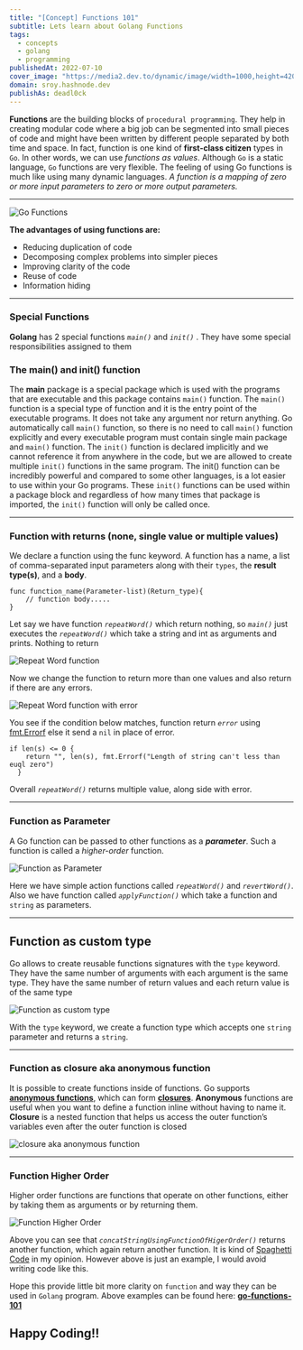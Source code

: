 ```yaml
---
title: "[Concept] Functions 101"
subtitle: Lets learn about Golang Functions
tags:
  - concepts
  - golang
  - programming
publishedAt: 2022-07-10
cover_image: "https://media2.dev.to/dynamic/image/width=1000,height=420,fit=cover,gravity=auto,format=auto/https%3A%2F%2Fdev-to-uploads.s3.amazonaws.com%2Fuploads%2Farticles%2F9jj0o00kmo21l4eemj2l.png"
domain: sroy.hashnode.dev
publishAs: deadl0ck
---
```


**Functions** are the building blocks of `procedural programming`. They help in creating modular code where a big job can be segmented into small pieces of code and might have been written by different people separated by both time and space. In fact, function is one kind of **first-class citizen** types in `Go`. In other words, we can use _functions as values_. Although `Go` is a static language, `Go` functions are very flexible. The feeling of using Go functions is much like using many dynamic languages. _A function is a mapping of zero or more input parameters to zero or more output parameters._

---

![Go Functions](https://dev-to-uploads.s3.amazonaws.com/uploads/articles/lm8nrpmiw7wlmo6eqrwy.jpg)

**The advantages of using functions are:**

- Reducing duplication of code
- Decomposing complex problems into simpler pieces
- Improving clarity of the code
- Reuse of code
- Information hiding

---

### Special Functions

**Golang** has 2 special functions _`main()`_ and _`init()`_ . They have some special responsibilities assigned to them

### The main() and init() function

The **main** package is a special package which is used with the programs that are executable and this package contains `main()` function. The `main()` function is a special type of function and it is the entry point of the executable programs. It does not take any argument nor return anything. Go automatically call `main()` function, so there is no need to call `main()` function explicitly and every executable program must contain single main package and `main()` function. The `init()` function is declared implicitly and we cannot reference it from anywhere in the code, but we are allowed to create multiple `init()` functions in the same program. The init() function can be incredibly powerful and compared to some other languages, is a lot easier to use within your Go programs. These `init()` functions can be used within a package block and regardless of how many times that package is imported, the `init()` function will only be called once.

---

### Function with returns (none, single value or multiple values)

We declare a function using the func keyword. A function has a name, a list of comma-separated input parameters along with their `types`, the **result type(s)**, and a **body**.

    func function_name(Parameter-list)(Return_type){
        // function body.....
    }

Let say we have function _`repeatWord()`_ which return nothing, so _`main()`_ just executes the _`repeatWord()`_ which take a string and int as arguments and prints. Nothing to return

![Repeat Word function](https://cdn-images-1.medium.com/max/2096/1*SRWGAPL-74PqvsW0dXWLwQ.png)

Now we change the function to return more than one values and also return if there are any errors.

![Repeat Word function with error](https://cdn-images-1.medium.com/max/2768/1*0yQHE-RhX8DmLs5EyL9-tQ.png)

You see if the condition below matches, function return _`error`_ using [fmt.Errorf](https://pkg.go.dev/fmt#Errorf) else it send a `nil` in place of error.

    if len(s) <= 0 {
        return "", len(s), fmt.Errorf("Length of string can't less than euql zero")
      }

Overall _`repeatWord()`_ returns multiple value, along side with error.

---

### Function as Parameter

A Go function can be passed to other functions as a _**parameter**_. Such a function is called a _higher-order_ function.

![Function as Parameter](https://cdn-images-1.medium.com/max/3028/1*iDMooKtQRwLgp8n8LJgteg.png)

Here we have simple action functions called _`repeatWord()`_ and _`revertWord()`_. Also we have function called _`applyFunction()`_ which take a function and `string` as parameters.

---

## Function as custom type

Go allows to create reusable functions signatures with the `type` keyword. They have the same number of arguments with each argument is the same type. They have the same number of return values and each return value is of the same type

![Function as custom type](https://cdn-images-1.medium.com/max/2756/1*mCmrEsZWEZyFubw5KOtMwQ.png)

With the `type` keyword, we create a function type which accepts one `string` parameter and returns a `string`.

---

### Function as closure aka anonymous function

It is possible to create functions inside of functions. Go supports **[anonymous functions](https://en.wikipedia.org/wiki/Anonymous_function)**, which can form **[closures](<https://en.wikipedia.org/wiki/Closure_(computer_science)>)**. **Anonymous** functions are useful when you want to define a function inline without having to name it. **Closure** is a nested function that helps us access the outer function’s variables even after the outer function is closed

![closure aka anonymous function](https://cdn-images-1.medium.com/max/2764/1*S7e3Txftfc5eO5dNYz1FAA.png)

---

### Function Higher Order

Higher order functions are functions that operate on other functions, either by taking them as arguments or by returning them.

![Function Higher Order](https://cdn-images-1.medium.com/max/3116/1*KJOJod2Usdl7OP9Orr44bg.png)

Above you can see that _`concatStringUsingFunctionOfHigerOrder()`_ returns another function, which again return another function. It is kind of [Spaghetti Code](https://en.wikipedia.org/wiki/Spaghetti_code) in my opinion. However above is just an example, I would avoid writing code like this.

Hope this provide little bit more clarity on `function` and way they can be used in `Golang` program. Above examples can be found here: **[go-functions-101](https://github.com/kodelint/go-functions-101)**

## Happy Coding!!
